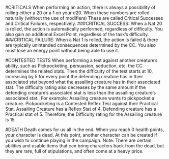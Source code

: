 #CRITICALS
When performing an action, there is always a possibility of rolling either a 20 or a 1 on your d20. When these numbers are rolled naturally (without the use of modifiers) These are called Critical Successes and Critical Failures, respectively. 
###CRITICAL SUCCESS: 
When a Nat 20 is rolled, the action is automatically performed, regardless of difficulty. You also gain an additional Excel Point, regardless of the task’s difficulty. 
###CRITICAL FAILURE: 
When a Nat 1 is rolled, the action is failed & there are typically unintended consequences determined by the CC. You also must lose an energy point without being able to use it.

#CONTESTED TESTS
When performing a test against another creature’s ability, such as Pickpocketing, persuasion, seduction, etc. the CC determines the related stats. Then the difficulty of the test starts at 10, increasing by 5 for every point the defending creature has in their associated stat beyond what the assailing creature has in their associated stat. The difficulty rating also decreases by the same amount if the defending creature’s associated stat is less than the assailing creature’s associated stat.. 
For example: Assailing creature wants to pickpocket a creature. Pickpocketing is a Contested Reflex Test against their Practical Stat. Assailing Creature has a Reflex Stat of 4, Defending creature has a Practical stat of 5. Therefore, the Difficulty rating for the Assailing creature is 15. 

#DEATH
Death comes for us all in the end. When you reach 0 health points, your character is dead. At this point, another character can be created if you wish to continue playing in the campaign. 	 Note: There are certain abilities and usable items that can bring characters back from the dead, but they are rare, full of stipulations, and often come at a heavy price.

